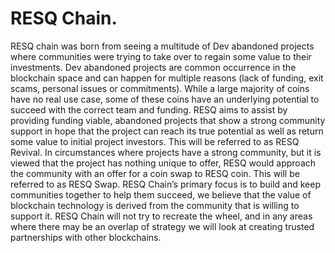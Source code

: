 # RESQ Chain.

RESQ chain was born from seeing a multitude of Dev abandoned projects where communities were trying to take over to regain some value to their investments.
Dev abandoned projects are common occurrence in the blockchain space and can happen for multiple reasons (lack of funding, exit scams, personal issues or commitments). While a large majority of coins have no real use case, some of these coins have an underlying potential to succeed with the correct team and funding. RESQ aims to assist by providing funding viable, abandoned projects that show a strong community support in hope that the project can reach its true potential as well as return some value to initial project investors. This will be referred to as RESQ Revival.
In circumstances where projects have a strong community, but it is viewed that the project has nothing unique to offer, RESQ would approach the community with an offer for a coin swap to RESQ coin. This will be referred to as RESQ Swap.
RESQ Chain’s primary focus is to build and keep communities together to help them succeed, we believe that the value of blockchain technology is derived from the community that is willing to support it.
RESQ Chain will not try to recreate the wheel, and in any areas where there may be an overlap of strategy we will look at creating trusted partnerships with other blockchains.
